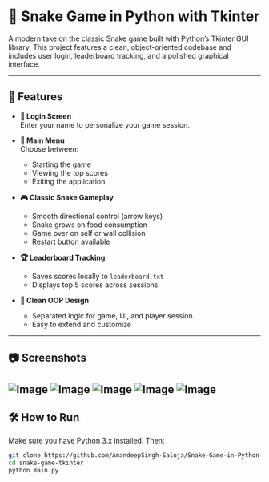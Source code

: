 # 🐍 Snake Game in Python with Tkinter

A modern take on the classic Snake game built with Python’s Tkinter GUI library. This project features a clean, object-oriented codebase and includes user login, leaderboard tracking, and a polished graphical interface.

---

## 🚀 Features

- **🔐 Login Screen**  
  Enter your name to personalize your game session.

- **🧭 Main Menu**  
  Choose between:
  - Starting the game
  - Viewing the top scores
  - Exiting the application

- **🎮 Classic Snake Gameplay**  
  - Smooth directional control (arrow keys)  
  - Snake grows on food consumption  
  - Game over on self or wall collision  
  - Restart button available

- **🏆 Leaderboard Tracking**  
  - Saves scores locally to `leaderboard.txt`  
  - Displays top 5 scores across sessions

- **🧼 Clean OOP Design**  
  - Separated logic for game, UI, and player session  
  - Easy to extend and customize

---

## 📷 Screenshots

![Image](https://github.com/user-attachments/assets/1cef58b3-3fb4-445a-a399-01e569f44d94)
![Image](https://github.com/user-attachments/assets/cd4f2678-1373-477a-842e-6cdc60b617f9)
![Image](https://github.com/user-attachments/assets/c74172da-381b-432c-b1f7-d4f236b146be)
![Image](https://github.com/user-attachments/assets/e31ab76b-1be8-4316-bfa9-e4935409f748)
![Image](https://github.com/user-attachments/assets/f100f946-a0f9-40d6-b5ec-91708171f6dc)
---

## 🛠️ How to Run

Make sure you have Python 3.x installed. Then:

```bash
git clone https://github.com/AmandeepSingh-Saluja/Snake-Game-in-Python-with-Tkinter.git
cd snake-game-tkinter
python main.py
